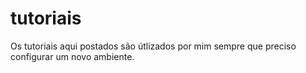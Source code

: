 # tutoriais
Os tutoriais aqui postados são útlizados por mim sempre que preciso configurar um novo ambiente.
